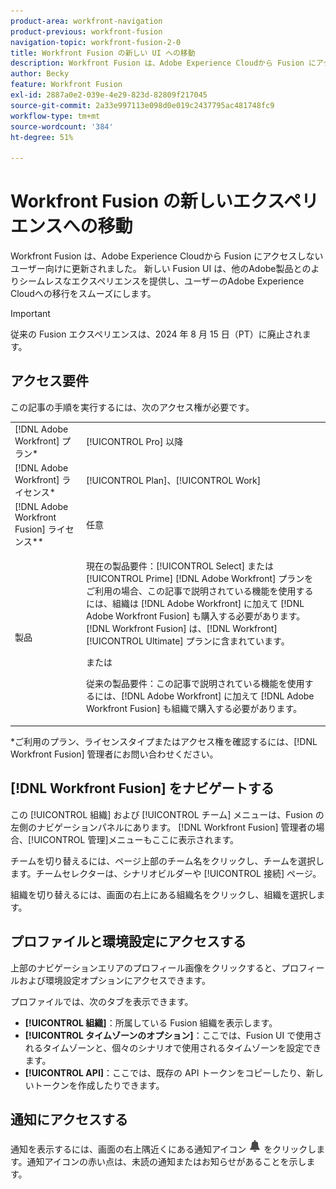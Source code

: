```yaml
---
product-area: workfront-navigation
product-previous: workfront-fusion
navigation-topic: workfront-fusion-2-0
title: Workfront Fusion の新しい UI への移動
description: Workfront Fusion は、Adobe Experience Cloudから Fusion にアクセスしないユーザー向けに UI を更新しました。 現在は、Adobe Experience Cloud上の Fusion に比べて、彼らの経験はより密接に一致しています。
author: Becky
feature: Workfront Fusion
exl-id: 2887a0e2-039e-4e29-823d-82809f217045
source-git-commit: 2a33e997113e098d0e019c2437795ac481748fc9
workflow-type: tm+mt
source-wordcount: '384'
ht-degree: 51%

---
```


# Workfront Fusion の新しいエクスペリエンスへの移動

Workfront Fusion は、Adobe Experience Cloudから Fusion にアクセスしないユーザー向けに更新されました。 新しい Fusion UI は、他のAdobe製品とのよりシームレスなエクスペリエンスを提供し、ユーザーのAdobe Experience Cloudへの移行をスムーズにします。

>[!IMPORTANT]
>
>従来の Fusion エクスペリエンスは、2024 年 8 月 15 日（PT）に廃止されます。

## アクセス要件

この記事の手順を実行するには、次のアクセス権が必要です。

<table style="table-layout:auto"> 
 <col> 
 <col> 
 <tbody> 
  <tr> 
   <td role="rowheader">[!DNL Adobe Workfront] プラン*</td> 
   <td> <p>[!UICONTROL Pro] 以降</p> </td> 
  </tr> 
  <tr data-mc-conditions=""> 
   <td role="rowheader">[!DNL Adobe Workfront] ライセンス*</td> 
   <td> <p>[!UICONTROL Plan]、[!UICONTROL Work]</p> </td> 
  </tr> 
  <tr> 
   <td role="rowheader">[!DNL Adobe Workfront Fusion] ライセンス**</td> 
   <td>
   <p>任意</p> 
  </tr> 
  <tr> 
   <td role="rowheader">製品</td> 
   <td>
   <p>現在の製品要件：[!UICONTROL Select] または [!UICONTROL Prime] [!DNL Adobe Workfront] プランをご利用の場合、この記事で説明されている機能を使用するには、組織は [!DNL Adobe Workfront] に加えて [!DNL Adobe Workfront Fusion] も購入する必要があります。[!DNL Workfront Fusion] は、[!DNL Workfront] [!UICONTROL Ultimate] プランに含まれています。</p>
   <p>または</p>
   <p>従来の製品要件：この記事で説明されている機能を使用するには、[!DNL Adobe Workfront] に加えて [!DNL Adobe Workfront Fusion] も組織で購入する必要があります。</p>
   </td> 
  </tr> 
 </tbody> 
</table>
*ご利用のプラン、ライセンスタイプまたはアクセス権を確認するには、[!DNL Workfront Fusion] 管理者にお問い合わせください。

## [!DNL Workfront Fusion] をナビゲートする

この [!UICONTROL 組織] および [!UICONTROL チーム] メニューは、Fusion の左側のナビゲーションパネルにあります。 [!DNL Workfront Fusion] 管理者の場合、[!UICONTROL 管理]メニューもここに表示されます。

チームを切り替えるには、ページ上部のチーム名をクリックし、チームを選択します。チームセレクターは、シナリオビルダーや [!UICONTROL 接続] ページ。

組織を切り替えるには、画面の右上にある組織名をクリックし、組織を選択します。

## プロファイルと環境設定にアクセスする

上部のナビゲーションエリアのプロフィール画像をクリックすると、プロフィールおよび環境設定オプションにアクセスできます。

プロファイルでは、次のタブを表示できます。

* **[!UICONTROL 組織]**：所属している Fusion 組織を表示します。
* **[!UICONTROL タイムゾーンのオプション]**：ここでは、Fusion UI で使用されるタイムゾーンと、個々のシナリオで使用されるタイムゾーンを設定できます。
* **[!UICONTROL API]**：ここでは、既存の API トークンをコピーしたり、新しいトークンを作成したりできます。


## 通知にアクセスする

通知を表示するには、画面の右上隅近くにある通知アイコン ![通知アイコン](assets/notifications-icon.png) をクリックします。通知アイコンの赤い点は、未読の通知またはお知らせがあることを示します。
